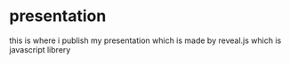 # presentation
this is where i publish my presentation which is made by reveal.js which is javascript librery
